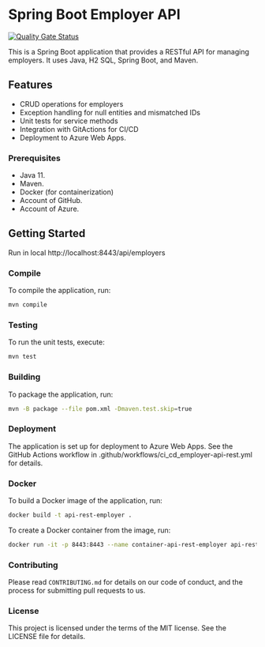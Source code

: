 # Spring Boot Employer API

[![Quality Gate Status](https://sonarcloud.io/api/project_badges/measure?project=Raouf25_Spring-boot-employer-management-API&metric=alert_status)](https://sonarcloud.io/summary/new_code?id=Raouf25_Spring-boot-employer-management-API)

This is a Spring Boot application that provides a RESTful API for managing employers. It uses Java, H2 SQL, Spring Boot, and Maven.

## Features

- CRUD operations for employers
- Exception handling for null entities and mismatched IDs
- Unit tests for service methods
- Integration with GitActions for CI/CD 
- Deployment to Azure Web Apps.

### Prerequisites

- Java 11.
- Maven.
- Docker (for containerization)
- Account of GitHub.
- Account of Azure. 


## Getting Started
Run in local
http://localhost:8443/api/employers





### Compile

To compile the application, run:

```bash
mvn compile
```

### Testing
To run the unit tests, execute:

```bash
mvn test
```

### Building
To package the application, run:

```bash
mvn -B package --file pom.xml -Dmaven.test.skip=true
```

### Deployment
The application is set up for deployment to Azure Web Apps. See the GitHub Actions workflow in .github/workflows/ci_cd_employer-api-rest.yml for details.

### Docker
To build a Docker image of the application, run:

```bash
docker build -t api-rest-employer .
```

To create a Docker container from the image, run:
```bash
docker run -it -p 8443:8443 --name container-api-rest-employer api-rest-employer
```


### Contributing
Please read `CONTRIBUTING.md` for details on our code of conduct, and the process for submitting pull requests to us.  

### License
This project is licensed under the terms of the MIT license. See the LICENSE file for details.
